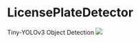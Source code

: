 # LicensePlateDetector


Tiny-YOLOv3 Object Detection
![](https://github.com/sartaj0/GIfs/blob/main/LicensePlateDetectorClip.gif)
